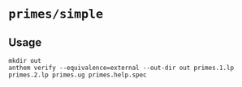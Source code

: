 # `primes/simple`

## Usage
```
mkdir out
anthem verify --equivalence=external --out-dir out primes.1.lp primes.2.lp primes.ug primes.help.spec
```
